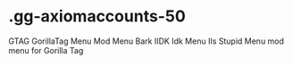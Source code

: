 # .gg-axiomaccounts-50
GTAG GorillaTag Menu Mod Menu Bark IIDK Idk Menu IIs Stupid Menu mod menu for Gorilla Tag
